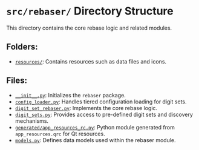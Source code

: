 # `src/rebaser/` Directory Structure

This directory contains the core rebase logic and related modules.

## Folders:

*   [`resources/`](src/rebaser/resources/STRUCTURE.md): Contains resources such as data files and icons.

## Files:

*   [`__init__.py`](src/rebaser/__init__.py): Initializes the `rebaser` package.
*   [`config_loader.py`](src/rebaser/config_loader.py): Handles tiered configuration loading for digit sets.
*   [`digit_set_rebaser.py`](src/rebaser/digit_set_rebaser.py): Implements the core rebase logic.
*   [`digit_sets.py`](src/rebaser/digit_sets.py): Provides access to pre-defined digit sets and discovery mechanisms.
*   [`generated/app_resources_rc.py`](src/rebaser/generated/app_resources_rc.py): Python module generated from `app_resources.qrc` for Qt resources.
*   [`models.py`](src/rebaser/models.py): Defines data models used within the rebaser module.
